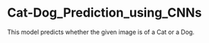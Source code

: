 # Cat-Dog_Prediction_using_CNNs














This model predicts whether the given image is of a Cat or a Dog.
